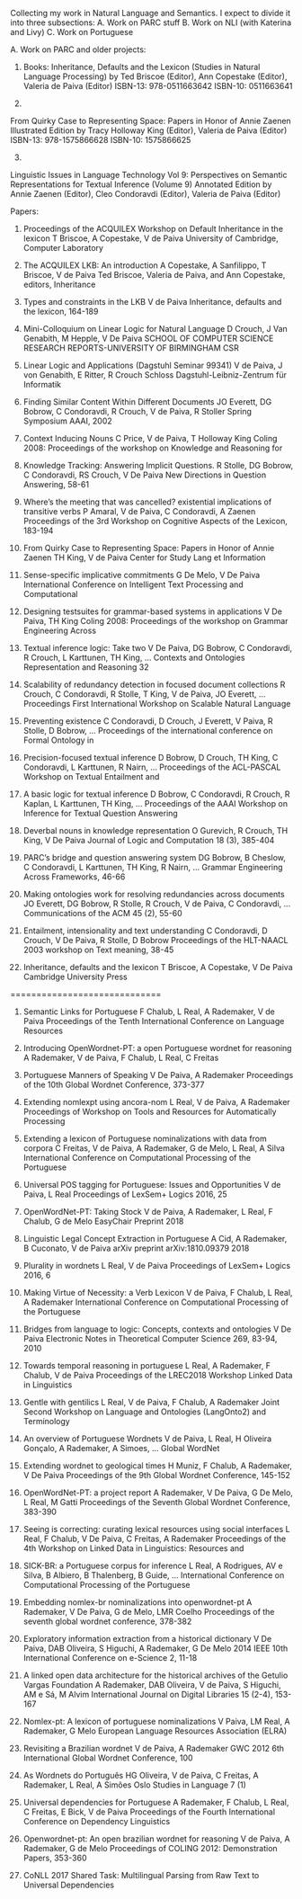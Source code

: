 Collecting my work in Natural Language and Semantics. 
I expect to divide it into three subsections:
A. Work on PARC stuff
B. Work on NLI (with Katerina and Livy)
C. Work on Portuguese

A. Work on PARC and older projects:
1. Books:
Inheritance, Defaults and the Lexicon (Studies in Natural Language Processing)
by Ted Briscoe (Editor), Ann Copestake (Editor), Valeria de Paiva (Editor) 
ISBN-13: 978-0511663642
ISBN-10: 0511663641 

2. 
From Quirky Case to Representing Space: Papers in Honor of Annie Zaenen Illustrated Edition
by Tracy Holloway King (Editor), Valeria de Paiva (Editor)
ISBN-13: 978-1575866628
ISBN-10: 1575866625 

3. 
Linguistic Issues in Language Technology Vol 9: Perspectives on Semantic Representations for Textual Inference (Volume 9) Annotated Edition
by Annie Zaenen (Editor), Cleo Condoravdi (Editor), Valeria de Paiva (Editor) 

Papers:
1. Proceedings of the ACQUILEX Workshop on Default Inheritance in the lexicon
T Briscoe, A Copestake, V de Paiva
University of Cambridge, Computer Laboratory

2. The ACQUILEX LKB: An introduction
A Copestake, A Sanfilippo, T Briscoe, V de Paiva
Ted Briscoe, Valeria de Paiva, and Ann Copestake, editors, Inheritance

3. Types and constraints in the LKB
V de Paiva
Inheritance, defaults and the lexicon, 164-189

4. Mini-Colloquium on Linear Logic for Natural Language
D Crouch, J Van Genabith, M Hepple, V De Paiva
SCHOOL OF COMPUTER SCIENCE RESEARCH REPORTS-UNIVERSITY OF BIRMINGHAM CSR

5. Linear Logic and Applications (Dagstuhl Seminar 99341)
V de Paiva, J von Genabith, E Ritter, R Crouch
Schloss Dagstuhl-Leibniz-Zentrum für Informatik

6. Finding Similar Content Within Different Documents
JO Everett, DG Bobrow, C Condoravdi, R Crouch, V de Paiva, R Stoller
Spring Symposium AAAI, 2002

7. Context Inducing Nouns
C Price, V de Paiva, T Holloway King
Coling 2008: Proceedings of the workshop on Knowledge and Reasoning for 

8. Knowledge Tracking: Answering Implicit Questions.
R Stolle, DG Bobrow, C Condoravdi, RS Crouch, V De Paiva
New Directions in Question Answering, 58-61

9. Where’s the meeting that was cancelled? existential implications of transitive verbs
P Amaral, V de Paiva, C Condoravdi, A Zaenen
Proceedings of the 3rd Workshop on Cognitive Aspects of the Lexicon, 183-194

10. From Quirky Case to Representing Space: Papers in Honor of Annie Zaenen
TH King, V de Paiva
Center for Study Lang et Information

11. Sense-specific implicative commitments
G De Melo, V De Paiva
International Conference on Intelligent Text Processing and Computational

12. Designing testsuites for grammar-based systems in applications
V De Paiva, TH King
Coling 2008: Proceedings of the workshop on Grammar Engineering Across 

13. Textual inference logic: Take two
V De Paiva, DG Bobrow, C Condoravdi, R Crouch, L Karttunen, TH King, ...
Contexts and Ontologies Representation and Reasoning 32

14. Scalability of redundancy detection in focused document collections
R Crouch, C Condoravdi, R Stolle, T King, V de Paiva, JO Everett, ...
Proceedings First International Workshop on Scalable Natural Language 

15. Preventing existence
C Condoravdi, D Crouch, J Everett, V Paiva, R Stolle, D Bobrow, ...
Proceedings of the international conference on Formal Ontology in

16. Precision-focused textual inference
D Bobrow, D Crouch, TH King, C Condoravdi, L Karttunen, R Nairn, ...
Proceedings of the ACL-PASCAL Workshop on Textual Entailment and

17. A basic logic for textual inference
D Bobrow, C Condoravdi, R Crouch, R Kaplan, L Karttunen, TH King, ...
Proceedings of the AAAI Workshop on Inference for Textual Question Answering 

18. Deverbal nouns in knowledge representation
O Gurevich, R Crouch, TH King, V De Paiva
Journal of Logic and Computation 18 (3), 385-404

19. PARC’s bridge and question answering system
DG Bobrow, B Cheslow, C Condoravdi, L Karttunen, TH King, R Nairn, ...
Grammar Engineering Across Frameworks, 46-66

20. Making ontologies work for resolving redundancies across documents
JO Everett, DG Bobrow, R Stolle, R Crouch, V de Paiva, C Condoravdi, ...
Communications of the ACM 45 (2), 55-60

21. Entailment, intensionality and text understanding
C Condoravdi, D Crouch, V De Paiva, R Stolle, D Bobrow
Proceedings of the HLT-NAACL 2003 workshop on Text meaning, 38-45

22. Inheritance, defaults and the lexicon
T Briscoe, A Copestake, V De Paiva
Cambridge University Press

=============================

1. Semantic Links for Portuguese
F Chalub, L Real, A Rademaker, V de Paiva
Proceedings of the Tenth International Conference on Language Resources

2. Introducing OpenWordnet-PT: a open Portuguese wordnet for reasoning
A Rademaker, V de Paiva, F Chalub, L Real, C Freitas

3. Portuguese Manners of Speaking
V De Paiva, A Rademaker
Proceedings of the 10th Global Wordnet Conference, 373-377

4. Extending nomlexpt using ancora-nom
L Real, V de Paiva, A Rademaker
Proceedings of Workshop on Tools and Resources for Automatically Processing 

5. Extending a lexicon of Portuguese nominalizations with data from corpora
C Freitas, V de Paiva, A Rademaker, G de Melo, L Real, A Silva
International Conference on Computational Processing of the Portuguese

6. Universal POS tagging for Portuguese: Issues and Opportunities
V de Paiva, L Real
Proceedings of LexSem+ Logics 2016, 25

7. OpenWordNet-PT: Taking Stock
V de Paiva, A Rademaker, L Real, F Chalub, G de Melo
EasyChair Preprint 2018

8. Linguistic Legal Concept Extraction in Portuguese
A Cid, A Rademaker, B Cuconato, V de Paiva
arXiv preprint arXiv:1810.09379 2018

9. Plurality in wordnets
L Real, V de Paiva
Proceedings of LexSem+ Logics 2016, 6

10. Making Virtue of Necessity: a Verb Lexicon
V de Paiva, F Chalub, L Real, A Rademaker
International Conference on Computational Processing of the Portuguese

11. Bridges from language to logic: Concepts, contexts and ontologies
V De Paiva
Electronic Notes in Theoretical Computer Science 269, 83-94, 2010

12. Towards temporal reasoning in portuguese
L Real, A Rademaker, F Chalub, V de Paiva
Proceedings of the LREC2018 Workshop Linked Data in Linguistics

13. Gentle with gentilics
L Real, V de Paiva, F Chalub, A Rademaker
Joint Second Workshop on Language and Ontologies (LangOnto2) and Terminology 

14. An overview of Portuguese Wordnets
V de Paiva, L Real, H Oliveira Gonçalo, A Rademaker, A Simoes, ...
Global WordNet

15. Extending wordnet to geological times
H Muniz, F Chalub, A Rademaker, V De Paiva
Proceedings of the 9th Global Wordnet Conference, 145-152

16. OpenWordNet-PT: a project report
A Rademaker, V De Paiva, G De Melo, L Real, M Gatti
Proceedings of the Seventh Global Wordnet Conference, 383-390

17. Seeing is correcting: curating lexical resources using social interfaces
L Real, F Chalub, V De Paiva, C Freitas, A Rademaker
Proceedings of the 4th Workshop on Linked Data in Linguistics: Resources and

18. SICK-BR: a Portuguese corpus for inference
L Real, A Rodrigues, AV e Silva, B Albiero, B Thalenberg, B Guide, ...
International Conference on Computational Processing of the Portuguese

19. Embedding nomlex-br nominalizations into openwordnet-pt
A Rademaker, V De Paiva, G de Melo, LMR Coelho
Proceedings of the seventh global wordnet conference, 378-382

20. Exploratory information extraction from a historical dictionary
V De Paiva, DAB Oliveira, S Higuchi, A Rademaker, G De Melo
2014 IEEE 10th International Conference on e-Science 2, 11-18

21. A linked open data architecture for the historical archives of the Getulio Vargas Foundation
A Rademaker, DAB Oliveira, V de Paiva, S Higuchi, AM e Sá, M Alvim
International Journal on Digital Libraries 15 (2-4), 153-167

22. Nomlex-pt: A lexicon of portuguese nominalizations
V Paiva, LM Real, A Rademaker, G Melo
European Language Resources Association (ELRA)

23. Revisiting a Brazilian wordnet
V de Paiva, A Rademaker
GWC 2012 6th International Global Wordnet Conference, 100

24. As Wordnets do Português
HG Oliveira, V de Paiva, C Freitas, A Rademaker, L Real, A Simões
Oslo Studies in Language 7 (1)

25. Universal dependencies for Portuguese
A Rademaker, F Chalub, L Real, C Freitas, E Bick, V de Paiva
Proceedings of the Fourth International Conference on Dependency Linguistics 

26. Openwordnet-pt: An open brazilian wordnet for reasoning
V de Paiva, A Rademaker, G de Melo
Proceedings of COLING 2012: Demonstration Papers, 353-360

27. CoNLL 2017 Shared Task: Multilingual Parsing from Raw Text to Universal Dependencies
